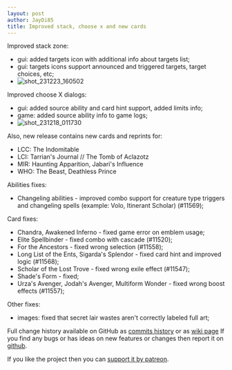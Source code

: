 ```yaml
---
layout: post
author: JayDi85
title: Improved stack, choose x and new cards
---
```

Improved stack zone:
* gui: added targets icon with additional info about targets list;
* gui: targets icons support announced and triggered targets, target choices, etc;
* ![shot_231223_160502](https://github.com/magefree/mage/assets/8344157/5fc9eca8-9b3d-4b58-b3d9-8b4228d8f96b)

Improved choose X dialogs:
* gui: added source ability and card hint support, added limits info;
* game: added source ability info to game logs;
* ![shot_231218_011730](https://github.com/magefree/mage/assets/8344157/a47d5ad4-adf2-4e53-8b63-4e25bd309232) 

Also, new release contains new cards and reprints for:
* LCC: The Indomitable
* LCI: Tarrian's Journal // The Tomb of Aclazotz
* MIR: Haunting Apparition, Jabari's Influence
* WHO: The Beast, Deathless Prince

Abilities fixes:
* Changeling abilities - improved combo support for creature type triggers and changeling spells (example: Volo, Itinerant Scholar) (#11569);

Card fixes:
* Chandra, Awakened Inferno - fixed game error on emblem usage;
* Elite Spellbinder - fixed combo with cascade (#11520);
* For the Ancestors - fixed wrong selection (#11558);
* Long List of the Ents, Sigarda's Splendor - fixed card hint and improved logic (#11568);
* Scholar of the Lost Trove - fixed wrong exile effect (#11547);
* Shade's Form - fixed;
* Urza's Avenger, Jodah's Avenger, Multiform Wonder - fixed wrong boost effects (#11557);

Other fixes:
* images: fixed that secret lair wastes aren't correctly labeled full art;

Full change history available on GitHub as [commits history](https://github.com/magefree/mage/commits/) 
or as [wiki page](https://github.com/magefree/mage/wiki/Release-changes)
If you find any bugs or has ideas on new features or changes then report it on [github](https://github.com/magefree/mage/issues).

If you like the project then you can [support it by patreon](https://xmage.today/#donate).